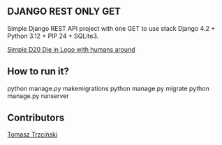 ## DJANGO REST ONLY GET
Simple Django REST API project with one GET to use stack Django 4.2 + Python 3.12 + PIP 24 + SQLite3.

[Simple D20 Die in Logo with humans around](https://github.com/ttrzcinski/DjangoRestOnlyGet/blob/main/myproject/resources/d20_LOGO.jpg?raw=true)

## How to run it?
python manage.py makemigrations
python manage.py migrate
python manage.py runserver

## Contributors
[Tomasz Trzciński](mailto:trzcinski.tomasz.1988@gmail.com)
